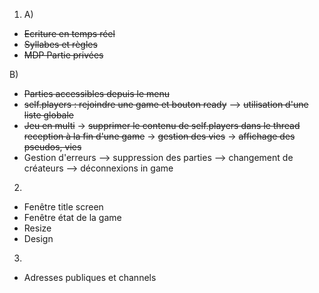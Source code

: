 1) A) 
- ~~Ecriture en temps réel~~
- ~~Syllabes et règles~~
- ~~MDP Partie privées~~

B) 
- ~~Parties accessibles depuis le menu~~
- ~~self.players : rejoindre une game et bouton ready~~
    --> ~~utilisation d'une liste globale~~
- ~~Jeu en multi~~
    -> ~~supprimer le contenu de self.players dans le thread reception à la fin d'une game~~
    -> ~~gestion des vies~~
    -> ~~affichage des pseudos, vies~~
- Gestion d'erreurs
    --> suppression des parties
    --> changement de créateurs
    --> déconnexions in game


2) 
- Fenêtre title screen
- Fenêtre état de la game
- Resize
- Design

3) 
- Adresses publiques et channels

